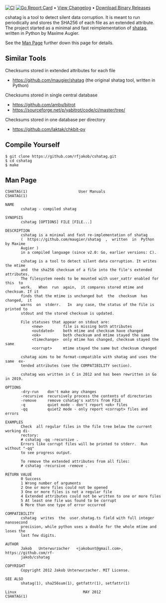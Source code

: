 [![CI](https://github.com/rfjakob/cshatag/actions/workflows/ci.yml/badge.svg)](https://github.com/rfjakob/cshatag/actions/workflows/ci.yml)
[![Go Report Card](https://goreportcard.com/badge/github.com/rfjakob/cshatag)](https://goreportcard.com/report/github.com/rfjakob/cshatag)
•
[View Changelog](CHANGELOG.md)
•
[Download Binary Releases](https://github.com/rfjakob/cshatag/releases)

cshatag is a tool to detect silent data corruption. It is meant to run periodically
and stores the SHA256 of each file as an extended attribute. The project started
as a minimal and fast reimplementation of [shatag](https://github.com/maugier/shatag),
written in Python by Maxime Augier.

See the [Man Page](#man-page) further down this page for details.

Similar Tools
-------------

Checksums stored in extended attributes for each file
* https://github.com/maugier/shatag (the original shatag tool, written in Python)

Checksums stored in single central database
* https://github.com/ambv/bitrot
* https://sourceforge.net/p/yabitrot/code/ci/master/tree/

Checksums stored in one database per directory
* https://github.com/laktak/chkbit-py

Compile Yourself
----------------
```
$ git clone https://github.com/rfjakob/cshatag.git
$ cd cshatag
$ make
```

Man Page
--------

```
CSHATAG(1)                       User Manuals                       CSHATAG(1)

NAME
       cshatag - compiled shatag

SYNOPSIS
       cshatag [OPTIONS] FILE [FILE...]

DESCRIPTION
       cshatag is a minimal and fast re-implementation of shatag
       (  https://github.com/maugier/shatag  ,  written  in  Python  by Maxime
       Augier )
       in a compiled language (since v2.0: Go, earlier versions: C).

       cshatag is a tool to detect silent data corruption. It writes the mtime
       and  the sha256 checksum of a file into the file's extended attributes.
       The filesystem needs to be mounted with user_xattr enabled for this  to
       work.   When  run  again,  it compares stored mtime and checksum. If it
       finds that the mtime is unchanged but  the  checksum  has  changed,  it
       warns  on  stderr.   In  any case, the status of the file is printed to
       stdout and the stored checksum is updated.

       File statuses that appear on stdout are:
            <new>         file is missing both attributes
            <outdated>    both mtime and checksum have changed
            <ok>          both checksum and mtime stayed the same
            <timechange>  only mtime has changed, checksum stayed the same
            <corrupt>     mtime stayed the same but checksum changed

       cshatag aims to be format-compatible with shatag and uses the same  ex‐
       tended attributes (see the COMPATIBILITY section).

       cshatag was written in C in 2012 and has been rewritten in Go in 2019.

OPTIONS
       -dry-run    don't make any changes
       -recursive  recursively process the contents of directories
       -remove     remove cshatag's xattrs from FILE
       -q          quiet mode - don't report <ok> files
       -qq         quiet2 mode - only report <corrupt> files and errors

EXAMPLES
       Check  all regular files in the file tree below the current working di‐
       rectory:
       # cshatag -qq -recursive .
       Errors like corrupt files will be printed to stderr.  Run without "-qq"
       to see progress output.

       To remove the extended attributes from all files:
       # cshatag -recursive -remove .

RETURN VALUE
       0 Success
       1 Wrong number of arguments
       2 One or more files could not be opened
       3 One or more files is not a regular file
       4 Extended attributes could not be written to one or more files
       5 At least one file was found to be corrupt
       6 More than one type of error occurred

COMPATIBILITY
       cshatag  writes  the  user.shatag.ts field with full integer nanosecond
       precision, while python uses a double for the whole mtime and loses the
       last few digits.

AUTHOR
       Jakob   Unterwurzacher   <jakobunt@gmail.com>,   https://github.com/rf‐
       jakob/cshatag

COPYRIGHT
       Copyright 2012 Jakob Unterwurzacher. MIT License.

SEE ALSO
       shatag(1), sha256sum(1), getfattr(1), setfattr(1)

Linux                              MAY 2012                         CSHATAG(1)
```
